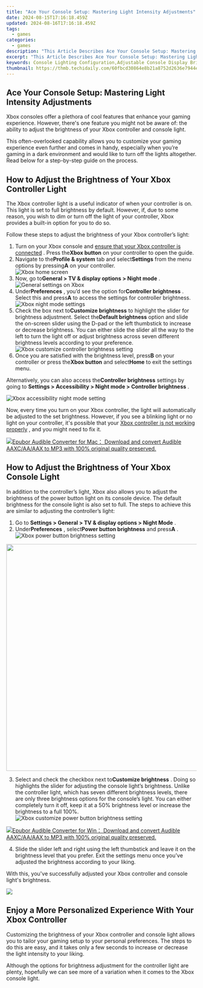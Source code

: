 ```yaml
---
title: "Ace Your Console Setup: Mastering Light Intensity Adjustments"
date: 2024-08-15T17:16:18.459Z
updated: 2024-08-16T17:16:18.459Z
tags:
  - games
categories:
  - games
description: "This Article Describes Ace Your Console Setup: Mastering Light Intensity Adjustments"
excerpt: "This Article Describes Ace Your Console Setup: Mastering Light Intensity Adjustments"
keywords: Console Lighting Configuration,Adjustable Console Display Brightness,Gaming Console Ambiance Control,Optimize Home Console Settings,Light Intensity for Gaming Consoles,Perfecting Console Light Levels,Console Environment Light Adjustments
thumbnail: https://thmb.techidaily.com/60fbcd30864e8b21a8752d2636e7944e4f6dffcb372de2311bd231d44717be72.jpg
---
```


## Ace Your Console Setup: Mastering Light Intensity Adjustments

 Xbox consoles offer a plethora of cool features that enhance your gaming experience. However, there's one feature you might not be aware of: the ability to adjust the brightness of your Xbox controller and console light.

 This often-overlooked capability allows you to customize your gaming experience even further and comes in handy, especially when you’re gaming in a dark environment and would like to turn off the lights altogether. Read below for a step-by-step guide on the process.

## How to Adjust the Brightness of Your Xbox Controller Light

 The Xbox controller light is a useful indicator of when your controller is on. This light is set to full brightness by default. However, if, due to some reason, you wish to dim or turn off the light of your controller, Xbox provides a built-in option for you to do so.

 Follow these steps to adjust the brightness of your Xbox controller’s light:

1. Turn on your Xbox console and [ensure that your Xbox controller is connected](https://www.makeuseof.com/tag/sync-xbox-one-controller/) . Press the**Xbox button** on your controller to open the guide.
2. Navigate to the**Profile & system** tab and select**Settings** from the menu options by pressing**A** on your controller.  
![Xbox home screen](https://static1.makeuseofimages.com/wordpress/wp-content/uploads/2023/07/xbox-home-screen-2.jpeg)
3. Now, go to**General > TV & display options > Night mode** .  
![General settings on Xbox](https://static1.makeuseofimages.com/wordpress/wp-content/uploads/2023/07/tv-and-display-options-xbox-setting-1.jpeg)
4. Under**Preferences** , you’d see the option for**Controller brightness** . Select this and press**A** to access the settings for controller brightness.  
![Xbox night mode settings](https://static1.makeuseofimages.com/wordpress/wp-content/uploads/2023/07/xbox-controller-brightness-setting-1.jpeg)
5. Check the box next to**Customize brightness** to highlight the slider for brightness adjustment. Select the**Default brightness** option and slide the on-screen slider using the D-pad or the left thumbstick to increase or decrease brightness. You can either slide the slider all the way to the left to turn the light off or adjust brightness across seven different brightness levels according to your preference.  
![Xbox customize controller brightness setting](https://static1.makeuseofimages.com/wordpress/wp-content/uploads/2023/07/xbox-customize-controller-brightness-setting-1.jpeg)
6. Once you are satisfied with the brightness level, press**B** on your controller or press the**Xbox button** and select**Home** to exit the settings menu.

 Alternatively, you can also access the**Controller brightness** settings by going to **Settings > Accessibility > Night mode > Controller brightness** .

![Xbox accessibility night mode setting](https://static1.makeuseofimages.com/wordpress/wp-content/uploads/2023/07/xbox-accessibility-night-mode-setting.jpeg)

 Now, every time you turn on your Xbox controller, the light will automatically be adjusted to the set brightness. However, if you see a blinking light or no light on your controller, it's possible that your [Xbox controller is not working properly](https://www.makeuseof.com/tag/how-to-fix-xbox-one-controller-not-working/) , and you might need to fix it.

<!-- affiliate ads begin -->
<a href="https://secure.2checkout.com/order/checkout.php?PRODS=4713565&QTY=1&AFFILIATE=108875&CART=1"><img src="https://www.epubor.com/images/uppic/audible-converter-interface.png" border="0">Epubor Audible Converter for Mac： Download and convert Audible AAXC/AA/AAX to MP3 with 100% original quality preserved.</a>
<!-- affiliate ads end -->
## How to Adjust the Brightness of Your Xbox Console Light

 In addition to the controller’s light, Xbox also allows you to adjust the brightness of the power button light on its console device. The default brightness for the console light is also set to full. The steps to achieve this are similar to adjusting the controller’s light:

1. Go to **Settings > General > TV & display options > Night Mode** .
2. Under**Preferences** , select**Power button brightness** and press**A** .  
![Xbox power button brightness setting](https://static1.makeuseofimages.com/wordpress/wp-content/uploads/2023/07/xbox-power-button-brightness-setting-1.jpeg)
<!-- affiliate ads begin -->
<a href="https://appsumo.8odi.net/c/5597632/2082526/7443" target="_top" id="2082526"><img src="//a.impactradius-go.com/display-ad/7443-2082526" border="0" alt="" width="1200" height="600"/></a><img height="0" width="0" src="https://appsumo.8odi.net/i/5597632/2082526/7443" style="position:absolute;visibility:hidden;" border="0" />
<!-- affiliate ads end -->
3. Select and check the checkbox next to**Customize brightness** . Doing so highlights the slider for adjusting the console light’s brightness. Unlike the controller light, which has seven different brightness levels, there are only three brightness options for the console’s light. You can either completely turn it off, keep it at a 50% brightness level or increase the brightness to a full 100%.  
![Xbox customize power button brightness setting](https://static1.makeuseofimages.com/wordpress/wp-content/uploads/2023/07/xbox-customize-power-button-brightness-setting-2.jpeg)
<!-- affiliate ads begin -->
<a href="https://secure.2checkout.com/order/checkout.php?PRODS=4708689&QTY=1&AFFILIATE=108875&CART=1"><img src="https://www.epubor.com/images/uppic/audible-converter-interface.png" border="0">Epubor Audible Converter for Win： Download and convert Audible AAXC/AA/AAX to MP3 with 100% original quality preserved.</a>
<!-- affiliate ads end -->
4. Slide the slider left and right using the left thumbstick and leave it on the brightness level that you prefer. Exit the settings menu once you’ve adjusted the brightness according to your liking.

 With this, you've successfully adjusted your Xbox controller and console light's brightness.

<!-- affiliate ads begin -->
<a href="https://store.movavi.com/affiliate.php?ACCOUNT=MOVAVI&AFFILIATE=108875&PATH=https%3A%2F%2Fwww.movavi.com%3FAFFILIATE%3D108875%26RESOURCE%3DMovavi%2BVideo%2BEditor%2Bbox"><img src="https://mcusercontent.com/0885a03ded3d480dca9287f12/images/6d3207fd-9f15-4c21-f0ad-59c68e6a7e2a.png" border="0"></a>
<!-- affiliate ads end -->
## Enjoy a More Personalized Experience With Your Xbox Controller

 Customizing the brightness of your Xbox controller and console light allows you to tailor your gaming setup to your personal preferences. The steps to do this are easy, and it takes only a few seconds to increase or decrease the light intensity to your liking.

 Although the options for brightness adjustment for the controller light are plenty, hopefully we can see more of a variation when it comes to the Xbox console light.


<ins class="adsbygoogle"
     style="display:block"
     data-ad-format="autorelaxed"
     data-ad-client="ca-pub-7571918770474297"
     data-ad-slot="1223367746"></ins>



<ins class="adsbygoogle"
     style="display:block"
     data-ad-client="ca-pub-7571918770474297"
     data-ad-slot="8358498916"
     data-ad-format="auto"
     data-full-width-responsive="true"></ins>






